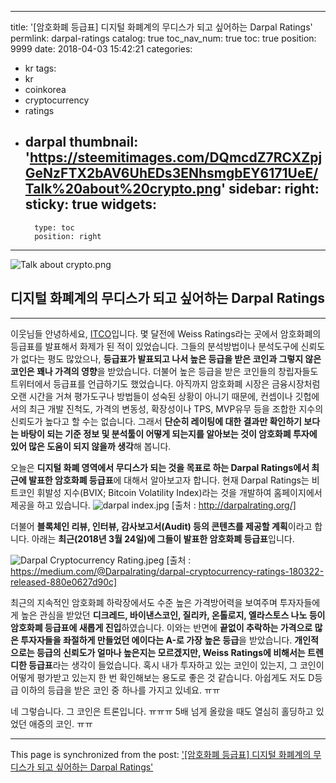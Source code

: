 
---
title: '[암호화폐 등급표] 디지털 화폐계의 무디스가 되고 싶어하는 Darpal Ratings'
permlink: darpal-ratings
catalog: true
toc_nav_num: true
toc: true
position: 9999
date: 2018-04-03 15:42:21
categories:
- kr
tags:
- kr
- coinkorea
- cryptocurrency
- ratings
- darpal
thumbnail: 'https://steemitimages.com/DQmcdZ7RCXZpjGeNzFTX2bAV6UhEDs3ENhsmgbEY6171UeE/Talk%20about%20crypto.png'
sidebar:
    right:
        sticky: true
widgets:
    -
        type: toc
        position: right
---


![Talk about crypto.png](https://steemitimages.com/DQmcdZ7RCXZpjGeNzFTX2bAV6UhEDs3ENhsmgbEY6171UeE/Talk%20about%20crypto.png)

## 디지털 화폐계의 무디스가 되고 싶어하는 Darpal Ratings
***
이웃님들 안녕하세요, [ITCO](https://steemit.com/@donekim)입니다.
몇 달전에 Weiss Ratings라는 곳에서 암호화폐의 등급표를 발표해서 화제가 된 적이 있었습니다. 그들의 분석방법이나 분석도구에 신뢰도가 없다는 평도 많았으나, **등급표가 발표되고 나서 높은 등급을 받은 코인과 그렇지 않은 코인은 꽤나 가격의 영향**을 받았습니다. 더불어 높은 등급을 받은 코인들의 창립자들도 트위터에서 등급표를 언급하기도 했었습니다. 아직까지 암호화폐 시장은 금융시장처럼 오랜 시간을 거쳐 평가도구나 방법들이 성숙된 상황이 아니기 때문에, 컨셉이나 깃헙에서의 최근 개발 진척도, 가격의 변동성, 확장성이나 TPS, MVP유무 등을 조합한 지수의 신뢰도가 높다고 할 수는 없습니다. 그래서 **단순히 레이팅에 대한 결과만 확인하기 보다는 바탕이 되는 기준 정보 및 분석툴이 어떻게 되는지를 알아보는 것이 암호화폐 투자에 있어 많은 도움이 되지 않을까 생각**해 봅니다.

오늘은 **디지털 화폐 영역에서 무디스가 되는 것을 목표로 하는 Darpal Ratings에서 최근에 발표한 암호화폐 등급표**에 대해서 알아보고자 합니다. 현재 Darpal Ratings는 비트코인 휘발성 지수(BVIX; Bitcoin Volatility Index)라는 것을 개발하여 홈페이지에서 제공을 하고 있습니다. 
![darpal index.jpg](https://steemitimages.com/DQmYAbSD3VXCLCgB1rFRYdUKAVww7jzrbkhNcXeUeguSHzR/darpal%20index.jpg)
[출처 : http://darpalrating.org/]

더불어 **블록체인 리뷰, 인터뷰, 감사보고서(Audit) 등의 콘텐츠를 제공할 계획**이라고 합니다. 아래는 **최근(2018년 3월 24일)에 그들이 발표한 암호화폐 등급표**입니다. 

![Darpal Cryptocurrency Rating.jpeg](https://steemitimages.com/DQmeDkTQyS3qbBUEUufn7Nn5jivZqQdAnNGXFNfcbBDv4Nx/Darpal%20Cryptocurrency%20Rating.jpeg)
[출처 : https://medium.com/@Darpalrating/darpal-cryptocurrency-ratings-180322-released-880e0627d90c]

최근의 지속적인 암호화폐 하락장에서도 수준 높은 가격방어력을 보여주며 투자자들에게 높은 관심을 받았던 **디크레드, 바이낸스코인, 질리카, 온톨로지, 엘라스토스 나노 등이 암호화폐 등급표에 새롭게 진입**하였습니다. 이와는 반면에 **끝없이 추락하는 가격으로 많은 투자자들을 좌절하게 만들었던 에이다는 A-로 가장 높은 등급**을 받았습니다. **개인적으로는 등급의 신뢰도가 얼마나 높은지는 모르겠지만, Weiss Ratings에 비해서는 트렌디한 등급표**라는 생각이 들었습니다. 혹시 내가 투자하고 있는 코인이 있는지, 그 코인이 어떻게 평가받고 있는지 한 번 확인해보는 용도로 좋은 것 같습니다. 아쉽게도 저도 D등급 이하의 등급을 받은 코인 중 하나를 가지고 있네요. ㅠㅠ

네 그렇습니다. 그 코인은 트론입니다. ㅠㅠㅠ 5배 넘게 올랐을 때도 열심히 홀딩하고 있었던 애증의 코인. ㅠㅠ

- - -

This page is synchronized from the post: ['[암호화폐 등급표] 디지털 화폐계의 무디스가 되고 싶어하는 Darpal Ratings'](https://steemit.com/@donekim/darpal-ratings)
